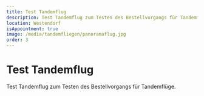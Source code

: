 ```yaml
---
title: Test Tandemflug
description: Test Tandemflug zum Testen des Bestellvorgangs für Tandemflüge.
location: Westendorf
isAppointment: true
image: /media/tandemfliegen/panoramaflug.jpg
order: 3
---
```


# Test Tandemflug

Test Tandemflug zum Testen des Bestellvorgangs für Tandemflüge.
